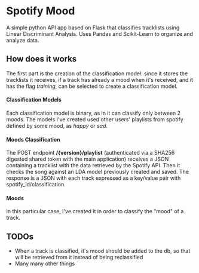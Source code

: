 # Spotify Mood

A simple python API app based on Flask that classifies tracklists using Linear Discriminant Analysis.
Uses Pandas and Scikit-Learn to organize and analyze data.


## How does it works

The first part is the creation of the classification model: since it stores the tracklists it receives, if a track has already a mood when it's received, and it has the flag *training*, can be selected to create a classification model.

#### Classification Models

Each classification model is binary, as in it can classify only between 2 moods.
The models I've created used other users' playlists from spotify defined by some mood, as *happy* or *sad*.

#### Moods Classification

The POST endpoint **/{version}/playlist** (authenticated via a SHA256 digested shared token with the main application) receives a JSON containing a tracklist with the data retrieved by the Spotify API. Then it checks the song against an LDA model previously created and saved. The response is a JSON with each track expressed as a key/value pair with spotify_id/classification.


#### Moods

In this particular case, I've created it in order to classify the "mood" of a track.


## TODOs

- When a track is classified, it's mood should be added to the db, so that will be retrieved from it instead of being reclassified
- Many many other things
